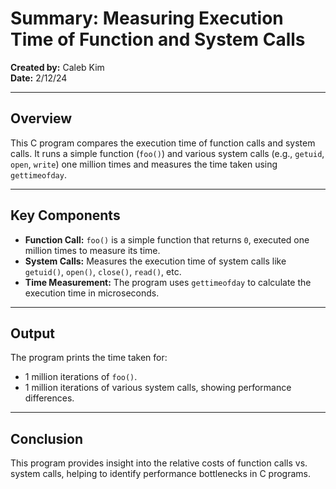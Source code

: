 # Summary: Measuring Execution Time of Function and System Calls

**Created by:** Caleb Kim  
**Date:** 2/12/24

---

## Overview
This C program compares the execution time of function calls and system calls. It runs a simple function (`foo()`) and various system calls (e.g., `getuid`, `open`, `write`) one million times and measures the time taken using `gettimeofday`.

---

## Key Components

- **Function Call:** `foo()` is a simple function that returns `0`, executed one million times to measure its time.
- **System Calls:** Measures the execution time of system calls like `getuid()`, `open()`, `close()`, `read()`, etc.
- **Time Measurement:** The program uses `gettimeofday` to calculate the execution time in microseconds.

---

## Output
The program prints the time taken for:
- 1 million iterations of `foo()`.
- 1 million iterations of various system calls, showing performance differences.

---

## Conclusion
This program provides insight into the relative costs of function calls vs. system calls, helping to identify performance bottlenecks in C programs.
